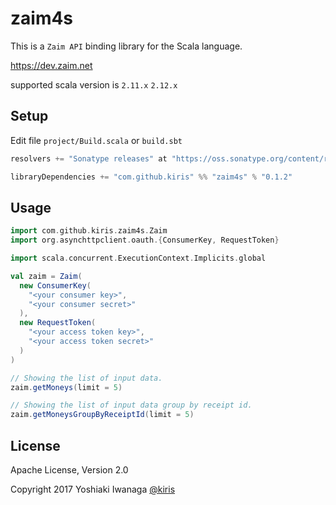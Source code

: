 # zaim4s
This is a `Zaim API` binding library for the Scala language.

https://dev.zaim.net

supported scala version is `2.11.x` `2.12.x`

## Setup
Edit file `project/Build.scala` or `build.sbt`
```scala
resolvers += "Sonatype releases" at "https://oss.sonatype.org/content/repositories/releases/"

libraryDependencies += "com.github.kiris" %% "zaim4s" % "0.1.2"
```

## Usage

```scala
import com.github.kiris.zaim4s.Zaim
import org.asynchttpclient.oauth.{ConsumerKey, RequestToken}

import scala.concurrent.ExecutionContext.Implicits.global

val zaim = Zaim(
  new ConsumerKey(
    "<your consumer key>",
    "<your consumer secret>"
  ),
  new RequestToken(
    "<your access token key>",
    "<your access token secret>"
  )
)

// Showing the list of input data.
zaim.getMoneys(limit = 5)

// Showing the list of input data group by receipt id.
zaim.getMoneysGroupByReceiptId(limit = 5)
```

## License

Apache License, Version 2.0

Copyright 2017 Yoshiaki Iwanaga [@kiris](https://twitter.com/kiris)
